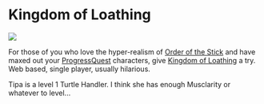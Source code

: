 # Kingdom of Loathing

![](http://westkarana.com/images/kol.gif)

For those of you who love the hyper-realism of [Order of the Stick](http://en.wikipedia.org/wiki/The_Order_of_the_Stick) and have maxed out your [ProgressQuest](http://www.progressquest.com/) characters, give [Kingdom of Loathing](http://www.kingdomofloathing.com/) a try. Web based, single player, usually hilarious.

Tipa is a level 1 Turtle Handler. I think she has enough Musclarity or whatever to level...
